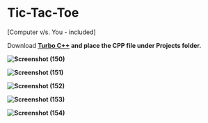 # Tic-Tac-Toe
[Computer v/s. You - included]

Download <a href="https://developerinsider.co/download-turbo-c-for-windows-7-8-8-1-and-windows-10-32-64-bit-full-screen/"><b>Turbo C++<b></a> and place the CPP file under Projects folder.


![Screenshot (150)](https://user-images.githubusercontent.com/46349391/205438203-37491e00-4639-4054-b966-6691c4101c5b.png)
  
![Screenshot (151)](https://user-images.githubusercontent.com/46349391/205438207-746506a6-71ed-4fe2-aaa9-3011f5f98095.png)

![Screenshot (152)](https://user-images.githubusercontent.com/46349391/205438208-d1b8d9b6-04b9-4a3c-8077-bdbcbdd0b499.png)

![Screenshot (153)](https://user-images.githubusercontent.com/46349391/205438209-2e72468f-b8df-444d-81ca-f76769e8231c.png)

![Screenshot (154)](https://user-images.githubusercontent.com/46349391/205438212-8401ee6e-9624-45e7-becf-c3a070140188.png)

